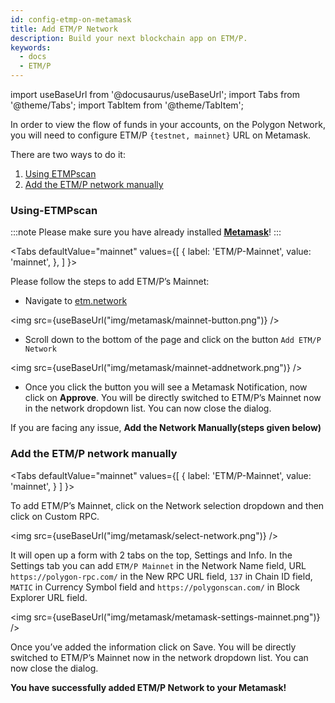 ```yaml
---
id: config-etmp-on-metamask
title: Add ETM/P Network
description: Build your next blockchain app on ETM/P.
keywords:
  - docs
  - ETM/P
---
```


import useBaseUrl from '@docusaurus/useBaseUrl';
import Tabs from '@theme/Tabs';
import TabItem from '@theme/TabItem';

In order to view the flow of funds in your accounts, on the Polygon Network, you will need to configure ETM/P `{testnet, mainnet}` URL on Metamask.

There are two ways to do it:
1. [Using ETMPscan](/develop/metamask/config-etmp-on-metamask.md#Using-ETMPscan)
2. [Add the ETM/P network manually](/develop/metamask/config-etmp-on-metamask.md#add-the-etmp-network-manually)

### Using-ETMPscan

:::note
Please make sure you have already installed <ins>**[Metamask](https://metamask.io/)**</ins>!
:::

<Tabs
  defaultValue="mainnet"
  values={[
    { label: 'ETM/P-Mainnet', value: 'mainnet', },
  ]
}>

<TabItem value="mainnet">

Please follow the steps to add ETM/P’s Mainnet:

- Navigate to [etm.network](https://etm.network/)

<img src={useBaseUrl("img/metamask/mainnet-button.png")} />
<p></p>

- Scroll down to the bottom of the page and click on the button `Add ETM/P Network`

<img src={useBaseUrl("img/metamask/mainnet-addnetwork.png")} />

- Once you click the button you will see a Metamask Notification, now click on **Approve**.
You will be directly switched to ETM/P’s Mainnet now in the network dropdown list. You can now close the dialog.

</TabItem>

</Tabs>

If you are facing any issue, **Add the Network Manually(steps given below)**

### Add the ETM/P network manually

<Tabs
  defaultValue="mainnet"
  values={[
    { label: 'ETM/P-Mainnet', value: 'mainnet', }
  ]
}>


<TabItem value="mainnet">
To add ETM/P’s Mainnet, click on the Network selection dropdown and then click on Custom RPC.

<img src={useBaseUrl("img/metamask/select-network.png")} />

It will open up a form with 2 tabs on the top, Settings and Info. In the Settings tab you can add `ETM/P Mainnet` in the Network Name field, URL `https://polygon-rpc.com/` in the New RPC URL field, `137` in Chain ID field, `MATIC` in Currency Symbol field and `https://polygonscan.com/` in Block Explorer URL field.

<img src={useBaseUrl("img/metamask/metamask-settings-mainnet.png")} />

Once you’ve added the information click on Save. You will be directly switched to ETM/P’s Mainnet now in the network dropdown list. You can now close the dialog.
</TabItem>
</Tabs>

**You have successfully added ETM/P Network to your Metamask!**
